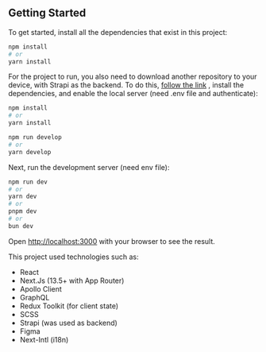 ## Getting Started

To get started, install all the dependencies that exist in this project:

```bash
npm install
# or
yarn install
```

For the project to run, you also need to download another repository to your device, with Strapi as the backend.
To do this, [follow the link](https://github.com/hellprise/test-task-strapi) , install the dependencies, and enable the local server (need .env file and authenticate):

```bash
npm install
# or
yarn install
```
```bash
npm run develop
# or
yarn develop
```

Next, run the development server (need env file):

```bash
npm run dev
# or
yarn dev
# or
pnpm dev
# or
bun dev
```

Open [http://localhost:3000](http://localhost:3000) with your browser to see the result.

This project used technologies such as:
- React
- Next.Js (13.5+ with App Router)
- Apollo Client
- GraphQL
- Redux Toolkit (for client state)
- SCSS
- Strapi (was used as backend)
- Figma
- Next-Intl (i18n)

